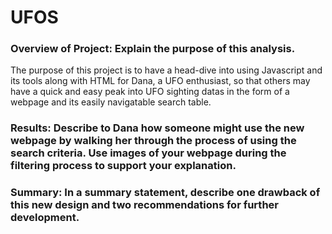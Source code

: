 # UFOS

### Overview of Project: Explain the purpose of this analysis.
  
  The purpose of this project is to have a head-dive into using Javascript and its tools along with HTML for Dana, a UFO enthusiast, so that others may have a quick and easy peak into UFO sighting datas in the form of a webpage and its easily navigatable search table.
  
### Results: Describe to Dana how someone might use the new webpage by walking her through the process of using the search criteria. Use images of your webpage during the filtering process to support your explanation.



### Summary: In a summary statement, describe one drawback of this new design and two recommendations for further development.
